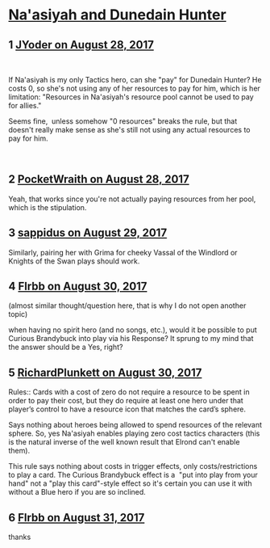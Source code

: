 # [Na&#039;asiyah and Dunedain Hunter](https://community.fantasyflightgames.com/topic/257462-naasiyah-and-dunedain-hunter/)

## 1 [JYoder on August 28, 2017](https://community.fantasyflightgames.com/topic/257462-naasiyah-and-dunedain-hunter/?do=findComment&comment=2956340)

 

If Na'asiyah is my only Tactics hero, can she "pay" for Dunedain Hunter? He costs 0, so she's not using any of her resources to pay for him, which is her limitation: "Resources in Na'asiyah's resource pool cannot be used to pay for allies."

Seems fine,  unless somehow "0 resources" breaks the rule, but that doesn't really make sense as she's still not using any actual resources to pay for him.

 

## 2 [PocketWraith on August 28, 2017](https://community.fantasyflightgames.com/topic/257462-naasiyah-and-dunedain-hunter/?do=findComment&comment=2956375)

Yeah, that works since you're not actually paying resources from her pool, which is the stipulation.

## 3 [sappidus on August 29, 2017](https://community.fantasyflightgames.com/topic/257462-naasiyah-and-dunedain-hunter/?do=findComment&comment=2957054)

Similarly, pairing her with Grima for cheeky Vassal of the Windlord or Knights of the Swan plays should work.

## 4 [Flrbb on August 30, 2017](https://community.fantasyflightgames.com/topic/257462-naasiyah-and-dunedain-hunter/?do=findComment&comment=2959752)

(almost similar thought/question here, that is why I do not open another topic)

when having no spirit hero (and no songs, etc.), would it be possible to put Curious Brandybuck into play via his Response? It sprung to my mind that the answer should be a Yes, right?

## 5 [RichardPlunkett on August 30, 2017](https://community.fantasyflightgames.com/topic/257462-naasiyah-and-dunedain-hunter/?do=findComment&comment=2959962)

Rules:: Cards with a cost of zero do not require a resource to be spent in order to pay their cost, but they do require at least one hero under that player’s control to have a resource icon that matches the card’s sphere.

Says nothing about heroes being allowed to spend resources of the relevant sphere. So, yes Na'asiyah enables playing zero cost tactics characters (this is the natural inverse of the well known result that Elrond can't enable them).

This rule says nothing about costs in trigger effects, only costs/restrictions to play a card. The Curious Brandybuck effect is a  "put into play from your hand" not a "play this card"-style effect so it's certain you can use it with without a Blue hero if you are so inclined.

## 6 [Flrbb on August 31, 2017](https://community.fantasyflightgames.com/topic/257462-naasiyah-and-dunedain-hunter/?do=findComment&comment=2961754)

thanks

